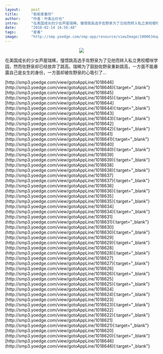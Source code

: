 ```yaml
---
layout:     post
title:      "偷偷爱着你"
author:     "作者：中条比纱也"
intro:      "在美国成长的少女芦屋瑞稀，憧憬跳高选手佐野泉为了见他而转入私立男校樱咲学园，然而佐野泉却已经放弃了跳高。瑞稀为了鼓励佐野泉重新跳高，一方面不能暴露自己是女生的身份，一方面却被佐野泉的心吸引了…"
date:       "2018-02-14 16:56:48"
tags:       "爱着"
image:      "http://smp.yoedge.com/smp-app/resource/viewImage/1000634appline.png"
---
```

<div style="text-align: center">
<p><img src="http://smp.yoedge.com/smp-app/resource/viewImage/1000634appline.png"/></p>
</div>
<p class="post-meta">
<span>在美国成长的少女芦屋瑞稀，憧憬跳高选手佐野泉为了见他而转入私立男校樱咲学园，然而佐野泉却已经放弃了跳高。瑞稀为了鼓励佐野泉重新跳高，一方面不能暴露自己是女生的身份，一方面却被佐野泉的心吸引了…</span>
</p>
[http://smp3.yoedge.com/view/gotoAppLine/1018646](http://smp3.yoedge.com/view/gotoAppLine/1018646){:target="_blank"}
[http://smp3.yoedge.com/view/gotoAppLine/1018645](http://smp3.yoedge.com/view/gotoAppLine/1018645){:target="_blank"}
[http://smp3.yoedge.com/view/gotoAppLine/1018644](http://smp3.yoedge.com/view/gotoAppLine/1018644){:target="_blank"}
[http://smp3.yoedge.com/view/gotoAppLine/1018643](http://smp3.yoedge.com/view/gotoAppLine/1018643){:target="_blank"}
[http://smp3.yoedge.com/view/gotoAppLine/1018642](http://smp3.yoedge.com/view/gotoAppLine/1018642){:target="_blank"}
[http://smp3.yoedge.com/view/gotoAppLine/1018641](http://smp3.yoedge.com/view/gotoAppLine/1018641){:target="_blank"}
[http://smp3.yoedge.com/view/gotoAppLine/1018640](http://smp3.yoedge.com/view/gotoAppLine/1018640){:target="_blank"}
[http://smp3.yoedge.com/view/gotoAppLine/1018639](http://smp3.yoedge.com/view/gotoAppLine/1018639){:target="_blank"}
[http://smp3.yoedge.com/view/gotoAppLine/1018638](http://smp3.yoedge.com/view/gotoAppLine/1018638){:target="_blank"}
[http://smp3.yoedge.com/view/gotoAppLine/1018637](http://smp3.yoedge.com/view/gotoAppLine/1018637){:target="_blank"}
[http://smp3.yoedge.com/view/gotoAppLine/1018636](http://smp3.yoedge.com/view/gotoAppLine/1018636){:target="_blank"}
[http://smp3.yoedge.com/view/gotoAppLine/1018635](http://smp3.yoedge.com/view/gotoAppLine/1018635){:target="_blank"}
[http://smp3.yoedge.com/view/gotoAppLine/1018634](http://smp3.yoedge.com/view/gotoAppLine/1018634){:target="_blank"}
[http://smp3.yoedge.com/view/gotoAppLine/1018631](http://smp3.yoedge.com/view/gotoAppLine/1018631){:target="_blank"}
[http://smp3.yoedge.com/view/gotoAppLine/1018630](http://smp3.yoedge.com/view/gotoAppLine/1018630){:target="_blank"}
[http://smp3.yoedge.com/view/gotoAppLine/1018629](http://smp3.yoedge.com/view/gotoAppLine/1018629){:target="_blank"}
[http://smp3.yoedge.com/view/gotoAppLine/1018628](http://smp3.yoedge.com/view/gotoAppLine/1018628){:target="_blank"}
[http://smp3.yoedge.com/view/gotoAppLine/1018627](http://smp3.yoedge.com/view/gotoAppLine/1018627){:target="_blank"}
[http://smp3.yoedge.com/view/gotoAppLine/1018626](http://smp3.yoedge.com/view/gotoAppLine/1018626){:target="_blank"}
[http://smp3.yoedge.com/view/gotoAppLine/1018625](http://smp3.yoedge.com/view/gotoAppLine/1018625){:target="_blank"}
[http://smp3.yoedge.com/view/gotoAppLine/1018624](http://smp3.yoedge.com/view/gotoAppLine/1018624){:target="_blank"}
[http://smp3.yoedge.com/view/gotoAppLine/1018623](http://smp3.yoedge.com/view/gotoAppLine/1018623){:target="_blank"}
[http://smp3.yoedge.com/view/gotoAppLine/1018622](http://smp3.yoedge.com/view/gotoAppLine/1018622){:target="_blank"}
[http://smp3.yoedge.com/view/gotoAppLine/1018621](http://smp3.yoedge.com/view/gotoAppLine/1018621){:target="_blank"}
[http://smp3.yoedge.com/view/gotoAppLine/1018620](http://smp3.yoedge.com/view/gotoAppLine/1018620){:target="_blank"}
[http://smp3.yoedge.com/view/gotoAppLine/1018646](http://smp3.yoedge.com/view/gotoAppLine/1018646){:target="_blank"}


